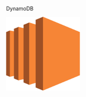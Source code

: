 DynamoDB

<img src="https://github.com/vaibhavkapase1302/AWS-Services/blob/main/EC2%20Section/EC2%20Logo.png" width="200" height="200" alt="AWS DynamoDB Logo">
